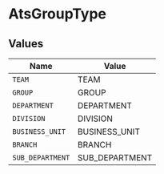 # AtsGroupType


## Values

| Name             | Value            |
| ---------------- | ---------------- |
| `TEAM`           | TEAM             |
| `GROUP`          | GROUP            |
| `DEPARTMENT`     | DEPARTMENT       |
| `DIVISION`       | DIVISION         |
| `BUSINESS_UNIT`  | BUSINESS_UNIT    |
| `BRANCH`         | BRANCH           |
| `SUB_DEPARTMENT` | SUB_DEPARTMENT   |